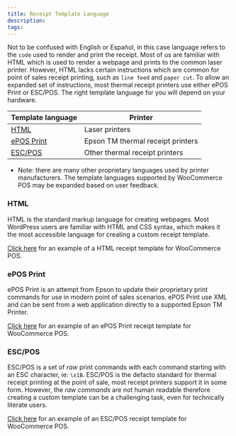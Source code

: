 ```yaml
---
title: Receipt Template Language
description:
tags:
---
```


Not to be confused with English or Español, in this case language refers to the `code` used to render and print the receipt. 
Most of us are familiar with HTML which is used to render a webpage and prints to the common laser printer. 
However, HTML lacks certain instructions which are common for point of sales receipt printing, such as `line feed` and `paper cut`. 
To allow an expanded set of instructions, most thermal receipt printers use either ePOS Print or ESC/POS. 
The right template language for you will depend on your hardware.

| Template language | Printer |
| - | - | 
| [HTML](#html) | Laser printers |
| [ePOS Print](#epos-print) | Epson TM thermal receipt printers |
| [ESC/POS](#escpos) | Other thermal receipt printers |

* Note: there are many other proprietary languages used by printer manufacturers.
The template languages supported by WooCommerce POS may be expanded based on user feedback.

### HTML

HTML is the standard markup language for creating webpages. 
Most WordPress users are familiar with HTML and CSS syntax, which makes it the most accessible language for creating a custom receipt template. 

[Click here](https://github.com/kilbot/WooCommerce-POS/blob/master/includes/views/print/receipt-html.php) for an example of a HTML receipt template for WooCommerce POS.

### ePOS Print

ePOS Print is an attempt from Epson to update their proprietary print commands for use in modern point of sales scenarios. 
ePOS Print use XML and can be sent from a web application directly to a supported Epson TM Printer. 

[Click here](https://github.com/kilbot/WooCommerce-POS/blob/master/includes/views/print/receipt-epos-print.php) for an example of an ePOS Print receipt template for WooCommerce POS.

### ESC/POS
 
ESC/POS is a set of _raw_ print commands with each command starting with an ESC character, ie: `\x1B`. 
ESC/POS is the defacto standard for thermal receipt printing at the point of sale, most receipt printers support it in some form. 
However, the _raw commands_ are not human readable therefore creating a custom template can be a challenging task, even for technically literate users.

[Click here](https://github.com/kilbot/WooCommerce-POS/blob/master/includes/views/print/receipt-escp.php) for an example of an ESC/POS receipt template for WooCommerce POS.